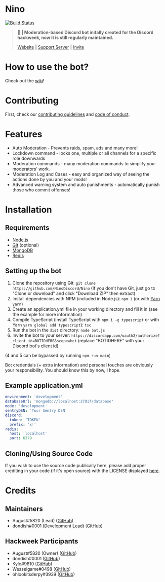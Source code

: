 # Nino 
[![Build Status](https://travis-ci.org/auguwu/Nino.svg?branch=master)](https://travis-ci.org/auguwu/Nino)

> :hammer: **| Moderation-based Discord bot initally created for the Discord hackweek, now it is still regularly maintained.**
>
> [Website](https://nino.augu.dev) **|** [Support Server](https://discord.gg/pEKkg9r) **|** [Invite](https://discordapp.com/oauth2/authorize?client_id=531613242473054229&scope=bot)

# How to use the bot?
Check out the [wiki](https://github.com/NinoDiscord/Nino/wiki)!

# Contributing
First, check our [contributing guidelines](https://github.com/auguwu/nino/blob/master/CONTRIBUTING.md) and [code of conduct](https://github.com/auguwu/nino/blob/master/CODE_OF_CONDUCT.md).

# Features

* Auto Moderation - Prevents raids, spam, ads and many more!
* Lockdown command - locks one, multiple or all channels for a specific role downwards
* Moderation commands - many moderation commands to simplify your moderators' work.
* Moderation Log and Cases - easy and organized way of seeing the actions done by you and your mods! 
* Advanced warning system and auto punishments - automatically punish those who commit offenses!

# Installation
## Requirements
* [Node.js](https://nodejs.org)
* [Git](https://git-scm.com) (optional)
* [MongoDB](https://www.mongodb.com)
* [Redis](https://redis.io)

## Setting up the bot
1. Clone the repository using Git: ``git clone https://github.com/NinoDiscord/Nino`` (If you don't have Git, just go to "Clone or download" and click "Download ZIP" then extract)
2. Install dependencies with NPM (included in Node.js): ``npm i`` (or with [Yarn](https://yarnpkg.com) ``yarn``)
3. Create an application.yml file in your working directory and fill it in (see the example for more information)
4. Compile TypeScript (install TypeScript with ``npm i -g typescript`` or with Yarn ``yarn global add typescript``): ``tsc``
5. Run the bot in the `dist` directory: ``node bot.js``
6. Invite the bot to your server: ``https://discordapp.com/oauth2/authorize?client_id=BOTIDHERE&scope=bot`` (replace "BOTIDHERE" with your Discord bot's client id)

(4 and 5 can be bypassed by running ``npm run main``)

Bot credentials (+ extra information) and personal touches are obviously your responsibility. You should know this by now, I hope.

## Example application.yml
```yaml
environment: 'development'
databaseUrl: 'mongodb://localhost:27017/database'
mode: 'development'
sentryDSN: 'Your Sentry DSN'
discord:
  token: 'TOKEN'
  prefix: 'x!'
redis:
  host: 'localhost'
  port: 6379
```

## Cloning/Using Source Code
If you wish to use the source code publically here, please add proper crediting in your code (if it's open source) with the LICENSE displayed [here](/LICENSE).

# Credits
## Maintainers
* August#5820 (Lead) ([GitHub](https://github.com/auguwu))
* dondish#0001 (Development Lead) ([GitHub](https://github.com/dondish))

## Hackweek Participants
* August#5820 (Owner) ([GitHub](https://github.com/auguwu))
* dondish#0001 ([GitHub](https://github.com/dondish))
* Kyle#9810 ([GitHub](https://github.com/dvhe))
* Wesselgame#0498 ([GitHub](https://github.com/PassTheWessel))
* ohlookitsderpy#3939 ([GitHub](https://github.com/ohlookitsderpy))
